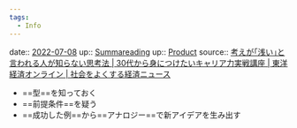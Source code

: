 ```yaml
---
tags:
  - Info
---
```


date:: [2022-07-08](Daily_Note/2022-07-08.md)
up:: [Summareading](../Bar/Summareading.md)
up:: [Product](../Bar/Product.md)
source:: [考えが｢浅い｣と言われる人が知らない思考法 | 30代から身につけたいキャリア力実戦講座 | 東洋経済オンライン | 社会をよくする経済ニュース](https://toyokeizai.net/articles/-/164727)

- ==型==を知っておく
- ==前提条件==を疑う
- ==成功した例==から==アナロジー==で新アイデアを生み出す
<!--SR:!2022-07-29,17,290!2022-08-03,21,290!2022-08-18,9,270!2022-11-22,105,310-->